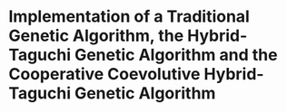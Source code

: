# Implementation of a Traditional Genetic Algorithm, the Hybrid-Taguchi Genetic Algorithm and the Cooperative Coevolutive Hybrid-Taguchi Genetic Algorithm
